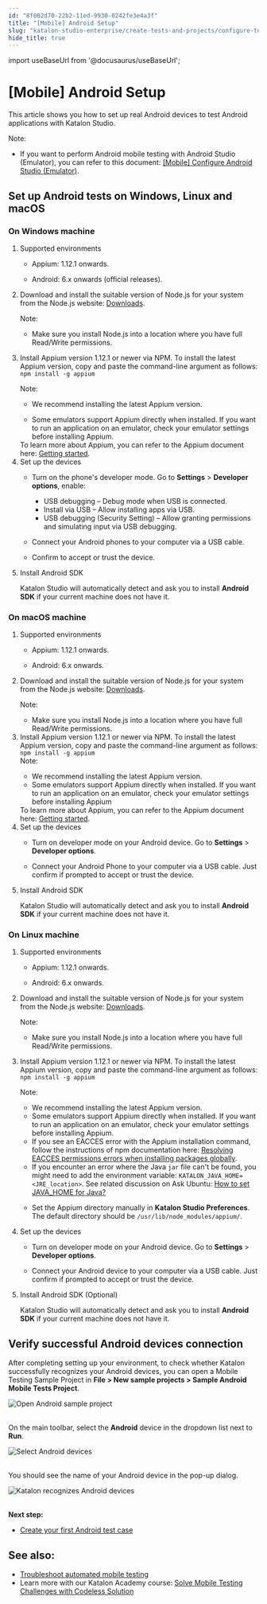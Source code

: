 ```yaml
---
id: "8f002d70-22b2-11ed-9930-0242fe3e4a3f"
title: "[Mobile] Android Setup"
slug: "katalon-studio-enterprise/create-tests-and-projects/configure-test-cases/mobile-testing/android/mobile-android-setup"
hide_title: true
---
```

import useBaseUrl from '@docusaurus/useBaseUrl';


# <a id="id" class="anchor_top_offset"/><a id="ariaid-title1" class="anchor_top_offset"/>[Mobile] Android Setup

<p xmlns="http://www.w3.org/1999/xhtml" className="p">This article shows you how to set up real Android devices to   test Android applications with Katalon Studio.</p> 
<div xmlns="http://www.w3.org/1999/xhtml" className="note note note_note"><span className="note__title">Note:</span> 
  <ul className="ul"><li className="li"><p className="p">If you want to perform Android mobile testing with Android
        Studio (Emulator), you can refer to this document: <a className="xref" href="/docs/legacy/katalon-studio-enterprise/create-tests-and-projects/configure-test-cases/mobile-testing/android/mobile-configure-android-studio-emulator#id_1">[Mobile]
          Configure Android Studio (Emulator)</a>.</p></li></ul>
</div>

## <a id="concept-3960" class="anchor_top_offset"/>Set up Android tests on Windows, Linux and macOS


### <a id="id_2" class="anchor_top_offset"/>On Windows machine

<ol xmlns="http://www.w3.org/1999/xhtml" className="ol"><li className="li">     <div className="p">Supported environments<ul className="ul"><li className="li">           <p className="p">Appium: 1.12.1 onwards. </p>         </li><li className="li">           <p className="p">Android: 6.x onwards (official releases). </p>         </li></ul></div>   </li><li className="li">     <p className="p">Download and install the suitable version of Node.js for your system from the Node.js website: <a className="xref j-external-link" href="https://nodejs.org/en/download/" target="_blank">Downloads</a>.</p>     <div className="note note note_note"><span className="note__title">Note:</span>        <ul className="ul"><li className="li">Make sure you install Node.js into a location where you have full Read/Write permissions.</li></ul>     </div>   </li><li className="li"><p className="p">Install Appium version 1.12.1 or newer via NPM. To install the latest Appium version, copy and paste the command-line argument as follows: <code className="ph codeph">npm install -g appium</code></p><div className="note note note_note"><span className="note__title">Note:</span>        <ul className="ul"><li className="li">           <p className="p">We recommend installing the latest Appium version.</p>         </li><li className="li">Some emulators support Appium directly when installed. If you want to run an application on an emulator, check your emulator settings before installing Appium.</li></ul>     </div>To learn more about Appium, you can refer to the Appium document here: <a className="xref j-external-link" href="http://appium.io/docs/en/about-appium/getting-started/#installing-appium" target="_blank">Getting started</a>.</li><li className="li">     <div className="p">Set up the devices<ul className="ul"><li className="li">           <div className="p">Turn on the phone's developer mode. Go to <strong className="ph b">Settings</strong> &gt; <strong className="ph b">Developer options</strong>, enable: <ul className="ul"><li className="li">USB debugging – Debug mode when USB is connected.</li><li className="li">Install via USB – Allow installing apps via USB.</li><li className="li">USB debugging (Security Setting) – Allow granting permissions and simulating input via USB debugging.</li></ul>           </div>         </li><li className="li">           <p className="p">Connect your Android phones to your computer via a USB cable. </p>         </li><li className="li">           <p className="p">Confirm to accept or trust the device. </p>         </li></ul></div>   </li><li className="li">     <p className="p">Install Android SDK</p>     <p className="p">Katalon Studio will automatically detect and ask you to install <strong className="ph b">Android SDK</strong> if your current machine does not have it.</p>   </li></ol> 

### <a id="id_3" class="anchor_top_offset"/>On macOS machine

<ol xmlns="http://www.w3.org/1999/xhtml" className="ol"><li className="li">     <div className="p">Supported environments<ul className="ul"><li className="li">           <p className="p">Appium: 1.12.1 onwards. </p>         </li><li className="li">           <p className="p">Android: 6.x onwards. </p>         </li></ul></div>   </li><li className="li">     <p className="p">Download and install the suitable version of Node.js for your system from the Node.js website: <a className="xref j-external-link" href="https://nodejs.org/en/download/" target="_blank">Downloads</a>.</p>     <div className="p">       <div className="note note note_note"><span className="note__title">Note:</span>          <ul className="ul"><li className="li">Make sure you install Node.js into a location where you have full Read/Write permissions.</li></ul>       </div>     </div>   </li><li className="li"><div className="p">Install Appium version 1.12.1 or newer via NPM. To install the latest Appium version, copy and paste the command-line argument as follows: <code className="ph codeph">npm install -g appium</code><div className="note note note_note"><span className="note__title">Note:</span>          <ul className="ul"><li className="li">We recommend installing the latest Appium version.</li><li className="li">Some emulators support Appium directly when installed. If you want to run an application on an emulator, check your emulator settings before installing Appium</li></ul>       </div></div>To learn more about Appium, you can refer to the Appium document here: <a className="xref j-external-link" href="http://appium.io/docs/en/about-appium/getting-started/#installing-appium" target="_blank">Getting started</a>.</li><li className="li">     <div className="p">Set up the devices<ul className="ul"><li className="li">           <p className="p">Turn on developer mode on your Android device. Go to <strong className="ph b">Settings</strong> &gt; <strong className="ph b">Developer options</strong>. </p>         </li><li className="li">           <p className="p">Connect your Android Phone to your computer via a USB cable. Just confirm if prompted to accept or trust the device. </p>         </li></ul></div>   </li><li className="li">     <p className="p">Install Android SDK</p>     <p className="p">Katalon Studio will automatically detect and ask you to install <strong className="ph b">Android SDK</strong> if your current machine does not have it.</p>   </li></ol> 

### <a id="id_4" class="anchor_top_offset"/>On Linux machine

<ol xmlns="http://www.w3.org/1999/xhtml" className="ol"><li className="li">     <div className="p">Supported environments<ul className="ul"><li className="li">           <p className="p">Appium: 1.12.1 onwards. </p>         </li><li className="li">           <p className="p">Android: 6.x onwards. </p>         </li></ul></div>   </li><li className="li">     <p className="p">Download and install the suitable version of Node.js for your system from the Node.js website: <a className="xref j-external-link" href="https://nodejs.org/en/download/" target="_blank">Downloads</a>.</p>     <div className="note note note_note"><span className="note__title">Note:</span>        <ul className="ul"><li className="li">Make sure you install Node.js into a location where you have full Read/Write permissions.</li></ul>     </div>   </li><li className="li">     <p className="p">Install Appium version 1.12.1 or newer via NPM. To install the latest Appium version, copy and paste the command-line argument as follows: <code className="ph codeph">npm install -g appium</code></p>     <div className="p">       <div className="note note note_note"><span className="note__title">Note:</span>          <ul className="ul"><li className="li">We recommend installing the latest Appium version.</li><li className="li">Some emulators support Appium directly when installed. If you want to run an application on an emulator, check your emulator settings before installing Appium.</li></ul>       </div>     </div>     <ul className="ul"><li className="li">If you see an EACCES error with the Appium installation command, follow the instructions of npm documentation here: <a className="xref j-external-link" href="https://docs.npmjs.com/resolving-eacces-permissions-errors-when-installing-packages-globally" target="_blank">Resolving EACCES permissions errors when installing packages globally</a>.</li><li className="li">If you encounter an error where the Java <code className="ph codeph">jar</code> file can't be found, you might need to add the environment variable: <code className="ph codeph">KATALON_JAVA_HOME= &lt;JRE_location&gt;</code>. See related discussion on Ask Ubuntu: <a className="xref j-external-link" href="https://askubuntu.com/questions/175514/how-to-set-java-home-for-java?utm_medim=organic&utm_source=google_rich_qa&utm_campaign=google_rich_qa" target="_blank">How to set JAVA_HOME for Java?</a>       </li><li className="li">         <p className="p">Set the Appium directory manually in <strong className="ph b">Katalon Studio Preferences</strong>. The default directory should be <code className="ph codeph">/usr/lib/node_modules/appium/</code>.</p>       </li></ul>   </li><li className="li">     <div className="p">Set up the devices<ul className="ul"><li className="li">           <p className="p">Turn on developer mode on your Android device. Go to <strong className="ph b">Settings</strong> &gt; <strong className="ph b">Developer options</strong>. </p>         </li><li className="li">           <p className="p">Connect your Android device to your computer via a USB cable. Just confirm if prompted to accept or trust the device. </p>         </li></ul></div>   </li><li className="li">     <p className="p">Install Android SDK (Optional)</p>     <p className="p">Katalon Studio will automatically detect and ask you to install <strong className="ph b">Android SDK</strong> if your current machine does not have it.</p>   </li></ol> 

## <a id="id_5" class="anchor_top_offset"/>Verify successful Android devices connection

<p xmlns="http://www.w3.org/1999/xhtml" className="p">After completing setting up your environment, to check whether   Katalon successfully recognizes your Android devices, you can open   a Mobile Testing Sample Project in <strong className="ph b">File &gt; New sample     projects &gt; Sample Android Mobile Tests Project</strong>.</p> 
<p xmlns="http://www.w3.org/1999/xhtml" className="p">   <img className="image" src={useBaseUrl("https://github.com/katalon-studio/docs-images/raw/master/katalon-studio/docs/mobile-on-macos/KS-Android-Open--Sample-project.png")} alt="Open Android sample project" /><br /><br /> </p> 
<p xmlns="http://www.w3.org/1999/xhtml" className="p">On the main toolbar, select the <strong className="ph b">Android</strong> device   in the dropdown list next to <strong className="ph b">Run</strong>.</p> 
<p xmlns="http://www.w3.org/1999/xhtml" className="p">   <img className="image" src={useBaseUrl("https://github.com/katalon-studio/docs-images/raw/master/katalon-studio/docs/execute-mobile-testing-with-emulator/KS-TOOLBAR-Android.png")} alt="Select Android devices" /><br /><br /> </p> 
<p xmlns="http://www.w3.org/1999/xhtml" className="p">You should see the name of your Android device in the pop-up   dialog.</p> 
<p xmlns="http://www.w3.org/1999/xhtml" className="p">   <img className="image" src={useBaseUrl("https://github.com/katalon-studio/docs-images/raw/master/katalon-studio/docs/mobile-on-macos/device.png")} width={500} alt="Katalon recognizes Android devices" /><br /><br /> </p> 
<p xmlns="http://www.w3.org/1999/xhtml" className="p">   <strong className="ph b">Next step:</strong> </p> 
<ul xmlns="http://www.w3.org/1999/xhtml" className="ul"><li className="li">     <a className="xref" href="/docs/legacy/katalon-studio-enterprise/get-started/mobile-testing/mobile-create-and-run-android-test-case">Create       your first Android test case</a>   </li></ul> 

## <a id="id_6" class="anchor_top_offset"/>See also:

<ul xmlns="http://www.w3.org/1999/xhtml" className="ul"><li className="li"><a className="xref" href="/docs/legacy/katalon-studio-enterprise/error-management/troubleshooting/troubleshoot-mobile-automated-testing/troubleshooting-automated-mobile-testing-overview">Troubleshoot       automated mobile testing</a>   </li><li className="li">Learn more with our Katalon Academy course: <a className="xref j-external-link" href="https://academy.katalon.com/courses/codeless-solution-mobile-testing/?utm_source=kat_docs&utm_medium=android_setup" target="_blank">Solve       Mobile Testing Challenges with Codeless Solution</a>   </li></ul> 
